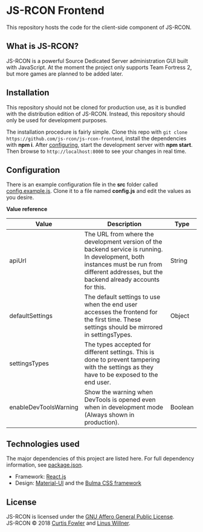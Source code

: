 # JS-RCON Frontend

This repository hosts the code for the client-side component of JS-RCON.

## What is JS-RCON?

JS-RCON is a powerful Source Dedicated Server administration GUI built with JavaScript. At the moment the project only supports Team Fortress 2, but more games are planned to be added later.

## Installation

This repository should not be cloned for production use, as it is bundled with the distribution edition of JS-RCON. Instead, this repository should only be used for development purposes.

The installation procedure is fairly simple. Clone this repo with `git clone https://github.com/js-rcon/js-rcon-frontend`, install the dependencies with **npm i**. After [configuring](#configuration), start the development server with **npm start**. Then browse to `http://localhost:8000` to see your changes in real time.

## Configuration

There is an example configuration file in the **src** folder called [config.example.js](src/config.example.js). Clone it to a file named **config.js** and edit the values as you desire.

**Value reference**

| Value | Description | Type |
| ----- | ----------- | ---- |
| apiUrl | The URL from where the development version of the backend service is running. In development, both instances must be run from different addresses, but the backend already accounts for this. | String |
| defaultSettings | The default settings to use when the end user accesses the frontend for the first time. These settings should be mirrored in settingsTypes. | Object |
| settingsTypes | The types accepted for different settings. This is done to prevent tampering with the settings as they have to be exposed to the end user. |
| enableDevToolsWarning | Show the warning when DevTools is opened even when in development mode (Always shown in production). | Boolean |

## Technologies used

The major dependencies of this project are listed here. For full dependency information, see [package.json](package.json).

* Framework: [React.js](https://reactjs.org)
* Design: [Material-UI](https://material-ui.com) and the [Bulma CSS framework](https://bulma.io)

## License

JS-RCON is licensed under the [GNU Affero General Public License](LICENSE).<br>
JS-RCON © 2018 [Curtis Fowler](https://github.com/caf203) and [Linus Willner](https://github.com/linuswillner).
